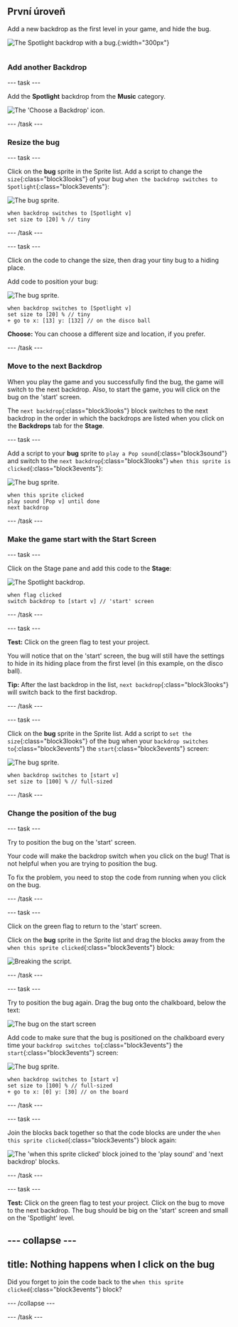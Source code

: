 ## První úroveň

<div style="display: flex; flex-wrap: wrap">
<div style="flex-basis: 200px; flex-grow: 1; margin-right: 15px;">
Add a new backdrop as the first level in your game, and hide the bug.
</div>
<div>

![The Spotlight backdrop with a bug.](images/first-level.png){:width="300px"}

</div>
</div>

### Add another Backdrop

--- task ---

Add the **Spotlight** backdrop from the **Music** category.

![The 'Choose a Backdrop' icon.](images/backdrop-button.png)

--- /task ---

### Resize the bug

--- task ---

Click on the **bug** sprite in the Sprite list. Add a script to change the `size`{:class="block3looks"} of your bug `when the backdrop switches to Spotlight`{:class="block3events"}:

![The bug sprite.](images/bug-sprite.png)

```blocks3
when backdrop switches to [Spotlight v]
set size to [20] % // tiny
```

--- /task ---

--- task ---

Click on the code to change the size, then drag your tiny bug to a hiding place.

Add code to position your bug:

![The bug sprite.](images/bug-sprite.png)

```blocks3
when backdrop switches to [Spotlight v]
set size to [20] % // tiny
+ go to x: [13] y: [132] // on the disco ball
```

**Choose:** You can choose a different size and location, if you prefer.

--- /task ---

### Move to the next Backdrop

When you play the game and you successfully find the bug, the game will switch to the next backdrop. Also, to start the game, you will click on the bug on the 'start' screen.

The `next backdrop`{:class="block3looks"} block switches to the next backdrop in the order in which the backdrops are listed when you click on the **Backdrops** tab for the **Stage**.

--- task ---

Add a script to your **bug** sprite to `play a Pop sound`{:class="block3sound"} and switch to the `next backdrop`{:class="block3looks"} `when this sprite is clicked`{:class="block3events"}:

![The bug sprite.](images/bug-sprite.png)

```blocks3
when this sprite clicked
play sound [Pop v] until done
next backdrop
```

--- /task ---

### Make the game start with the Start Screen

--- task ---

Click on the Stage pane and add this code to the **Stage**:

![The Spotlight backdrop.](images/stage-image.png)

```blocks3
when flag clicked
switch backdrop to [start v] // 'start' screen
```

--- /task ---

--- task ---

**Test:** Click on the green flag to test your project.

You will notice that on the 'start' screen, the bug will still have the settings to hide in its hiding place from the first level (in this example, on the disco ball).

**Tip:** After the last backdrop in the list, `next backdrop`{:class="block3looks"} will switch back to the first backdrop.

--- /task ---

--- task ---

Click on the **bug** sprite in the Sprite list. Add a script to `set the size`{:class="block3looks"} of the bug when your `backdrop switches to`{:class="block3events"} the `start`{:class="block3events"} screen:

![The bug sprite.](images/bug-sprite.png)

```blocks3
when backdrop switches to [start v]
set size to [100] % // full-sized
```

--- /task ---

### Change the position of the bug

--- task ---

Try to position the bug on the 'start' screen.

Your code will make the backdrop switch when you click on the bug! That is not helpful when you are trying to position the bug.

To fix the problem, you need to stop the code from running when you click on the bug.

--- /task ---

--- task ---

Click on the green flag to return to the 'start' screen.

Click on the **bug** sprite in the Sprite list and drag the blocks away from the `when this sprite clicked`{:class="block3events"} block:

![Breaking the script.](images/breaking-script.png)

--- /task ---

--- task ---

Try to position the bug again. Drag the bug onto the chalkboard, below the text:

![The bug on the start screen](images/bug-chalkboard.png)

Add code to make sure that the bug is positioned on the chalkboard every time your `backdrop switches to`{:class="block3events"} the `start`{:class="block3events"} screen:

![The bug sprite.](images/bug-sprite.png)

```blocks3
when backdrop switches to [start v]
set size to [100] % // full-sized
+ go to x: [0] y: [30] // on the board
```

--- /task ---

--- task ---

Join the blocks back together so that the code blocks are under the `when this sprite clicked`{:class="block3events"} block again:

![The 'when this sprite clicked' block joined to the 'play sound' and 'next backdrop' blocks.](images/fixed-script.png)

--- /task ---

--- task ---

**Test:** Click on the green flag to test your project. Click on the bug to move to the next backdrop. The bug should be big on the 'start' screen and small on the 'Spotlight' level.

--- collapse ---
---
title: Nothing happens when I click on the bug
---

Did you forget to join the code back to the `when this sprite clicked`{:class="block3events"} block?

--- /collapse ---

--- /task ---